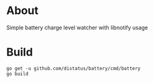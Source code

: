# About

Simple battery charge level watcher with libnotify usage

# Build

```
go get -u github.com/distatus/battery/cmd/battery
go build
```
